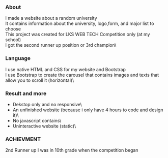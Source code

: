 ### About
I made a website about a random university\
It contains information about the university, logo,form, and major list to choose\
This project was created  for LKS WEB TECH Competition only (at my school)\
I got the second runner up position or 3rd champion\
### Language
I use native HTML and CSS for my website and Bootstrap\
I use Bootstrap to create the carousel that contains images and texts that allow you to scroll it (horizontal)\
### Result and more
- Dekstop only and no responsive\
- An unfinished website (because i only have 4 hours to code and design it)\
- No javascript contains\
- Uninteractive website (static)\
### ACHIEVMENT
2nd Runner up 
I was  in 10th grade when the competition began
